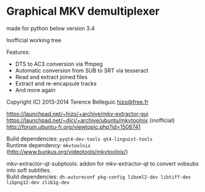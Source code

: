 Graphical MKV demultiplexer
===========================

made for python below version 3.4

Inofficial working tree

Features:
  * DTS to AC3 conversion via ffmpeg
  * Automatic conversion from SUB to SRT via tesseract
  * Read and extract joined files
  * Extract and re-encapsule tracks
  * And more again

Copyright (C) 2013-2014 Terence Belleguic <hizo@free.fr>

https://launchpad.net/~hizo/+archive/mkv-extractor-gui<br>
https://launchpad.net/~djcj/+archive/ubuntu/mkvtoolnix (inofficial)<br>
http://forum.ubuntu-fr.org/viewtopic.php?id=1508741


Build dependencies: `pyqt4-dev-tools qt4-linguist-tools`<br>
Runtime dependency: `mkvtoolnix` (http://www.bunkus.org/videotools/mkvtoolnix/)

mkv-extractor-qt-subptools: addon for mkv-extractor-qt to convert vobsubs into soft subtitles.<br>
Build dependencies: `dh-autoreconf pkg-config libxml2-dev libtiff-dev libpng12-dev zlib1g-dev`
